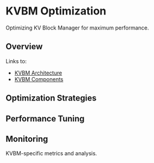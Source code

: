 # KVBM Optimization

Optimizing KV Block Manager for maximum performance.

## Overview

Links to:
- [KVBM Architecture](../../architecture/kvbm_architecture.md)
- [KVBM Components](../../architecture/kvbm_components.md)

## Optimization Strategies

## Performance Tuning

## Monitoring

KVBM-specific metrics and analysis.